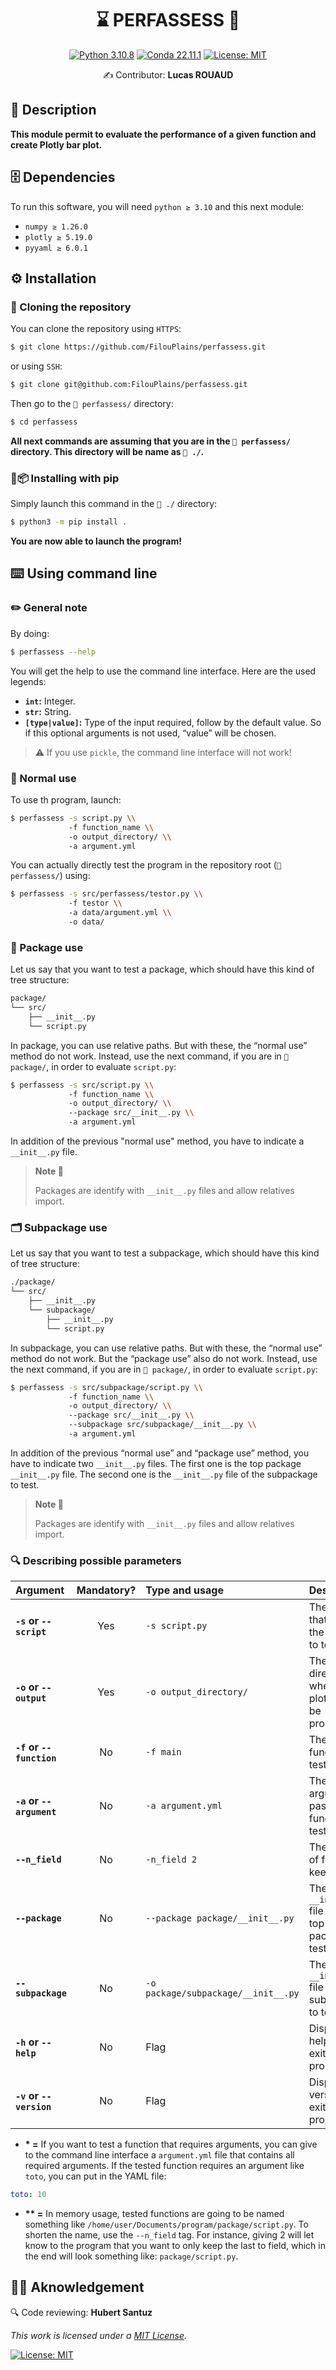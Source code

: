 <div align="center">

# ⌛️ PERFASSESS 💾

[![Python 3.10.8](https://img.shields.io/badge/python-%E2%89%A5_3.11.5-blue.svg)](https://www.python.org/downloads/release/python-397/)
[![Conda 22.11.1](https://img.shields.io/badge/miniconda-%E2%89%A5_23.11.0-green.svg)](https://docs.conda.io/en/latest/miniconda.html)
[![License: MIT](https://img.shields.io/badge/License-MIT-yellow.svg)](https://opensource.org/licenses/MIT)


✍ Contributor: **Lucas ROUAUD**

</div align="center">

## 📒 Description

**This module permit to evaluate the performance of a given function and create Plotly bar plot.**

## 🗄 Dependencies

To run this software, you will need `python ≥ 3.10` and this next module:

- `numpy ≥ 1.26.0`
- `plotly ≥ 5.19.0`
- `pyyaml ≥ 6.0.1`

## ⚙️ Installation

### 👬 Cloning the repository

You can clone the repository using `HTTPS`:

```bash
$ git clone https://github.com/FilouPlains/perfassess.git
```

or using `SSH`:

```bash
$ git clone git@github.com:FilouPlains/perfassess.git
```

Then go to the `📁 perfassess/` directory:

```bash
$ cd perfassess
```

**All next commands are assuming that you are in the `📁 perfassess/` directory. This directory will be name as `📁 ./`.**

### 🐍📦 Installing with pip

Simply launch this command in the `📁 ./` directory:

```bash
$ python3 -m pip install .
```

**You are now able to launch the program!**

## ⌨️ Using command line

### ✏️ General note

By doing:

```sh
$ perfassess --help
```

You will get the help to use the command line interface. Here are the used legends:

- **`int`:** Integer.
- **`str`:** String.
- **`[type|value]`:** Type of the input required, follow by the default value. So if this optional arguments is not used, “value” will be chosen.

> ⚠️ If you use `pickle`, the command line interface will not work!

### 📄 Normal use

To use th program, launch:

```sh
$ perfassess -s script.py \\
             -f function_name \\
             -o output_directory/ \\
             -a argument.yml
```

You can actually directly test the program in the repository root (`📁 perfassess/`) using:

```sh
$ perfassess -s src/perfassess/testor.py \\
             -f testor \\
             -a data/argument.yml \\
             -o data/
```

### 📁 Package use

Let us say that you want to test a package, which should have this kind of tree structure:

```sh
package/
└── src/
    ├── __init__.py
    └── script.py
```

In package, you can use relative paths. But with these, the “normal use” method do not work. Instead, use the next command, if you are in `📁 package/`, in order to evaluate `script.py`:

```sh
$ perfassess -s src/script.py \\
             -f function_name \\
             -o output_directory/ \\
             --package src/__init__.py \\
             -a argument.yml
```

In addition of the previous "normal use" method, you have to indicate a `__init__.py` file.

> **Note 📝**
> 
> Packages are identify with `__init__.py` files and allow relatives import.

### 🗂 Subpackage use

Let us say that you want to test a subpackage, which should have this kind of tree structure:

```sh
./package/
└── src/
    ├── __init__.py
    └── subpackage/
        ├── __init__.py
        └── script.py
```

In subpackage, you can use relative paths. But with these, the “normal use” method do not work. But the “package use” also do not work. Instead, use the next command, if you are in `📁 package/`, in order to evaluate `script.py`:

```sh
$ perfassess -s src/subpackage/script.py \\
             -f function_name \\
             -o output_directory/ \\
             --package src/__init__.py \\
             --subpackage src/subpackage/__init__.py \\
             -a argument.yml
```

In addition of the previous “normal use” and “package use” method, you have to indicate two `__init__.py` files. The first one is the top package `__init__.py` file. The second one is the `__init__.py` file of the subpackage to test.

> **Note 📝**
> 
> Packages are identify with `__init__.py` files and allow relatives import.

### 🔍 Describing possible parameters

| **Argument**             | **Mandatory?** | **Type and usage**                  | **Description**                                    |
| :----------------------- | :------------: | :---------------------------------- | :------------------------------------------------- |
| **`-s` or `--script`**   |      Yes       | `-s script.py`                      | The script that contain the function to test.      |
| **`-o` or `--output`**   |      Yes       | `-o output_directory/`              | The directory where the plot have to be produced.  |
| **`-f` or `--function`** |       No       | `-f main`                           | The function to test.                              |
| **`-a` or `--argument`** |       No       | `-a argument.yml`                   | The argument to passe to the function to test*.    |
| **`--n_field`**          |       No       | `-n_field 2`                        | The number of field to keep**.                     |
| **`--package`**          |       No       | `--package package/__init__.py`     | The `__init__.py` file of the top package to test. |
| **`--subpackage`**       |       No       | `-o package/subpackage/__init__.py` | The `__init__.py` file of the subpackage to test.  |
| **`-h` or `--help`**     |       No       | Flag                                | Display the help and exit the program.             |
| **`-v` or `--version`**  |       No       | Flag                                | Display the version and exit the program.          |

- **\* =** If you want to test a function that requires arguments, you can give to the command line interface a `argument.yml` file that contains all required arguments. If the tested function requires an argument like `toto`, you can put in the YAML file:

```yml
toto: 10
```

- **\*\* =** In memory usage, tested functions are going to be named something like `/home/user/Documents/program/package/script.py`. To shorten the name, use the `--n_field` tag. For instance, giving 2 will let know to the program that you want to only keep the last to field, which in the end will look something like: `package/script.py`.

## 🙇‍♂️ Aknowledgement

🔍 Code reviewing: **Hubert Santuz**

_This work is licensed under a [MIT License](https://opensource.org/licenses/MIT)._


[![License: MIT](https://img.shields.io/badge/License-MIT-yellow.svg?style=for-the-badge)](https://opensource.org/licenses/MIT)
